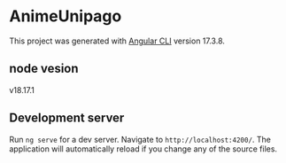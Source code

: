 # AnimeUnipago

This project was generated with [Angular CLI](https://github.com/angular/angular-cli) version 17.3.8.

## node vesion

v18.17.1

## Development server

Run `ng serve` for a dev server. Navigate to `http://localhost:4200/`. The application will automatically reload if you change any of the source files.


